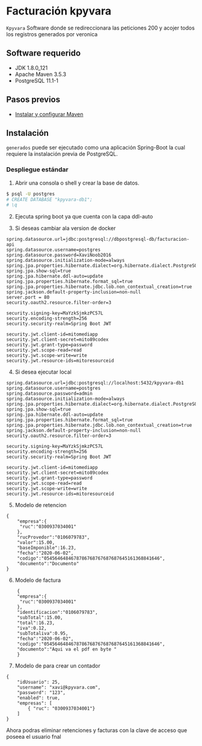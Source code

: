 # Facturación kpyvara
`Kpyvara` Software donde se redireccionara las peticiones 200 y acojer todos los registros generados por veronica 

## Software requerido
- JDK 1.8.0_121
- Apache Maven 3.5.3
- PostgreSQL 11.1-1

## Pasos previos
- [Instalar y configurar Maven](https://www.mkyong.com/maven/how-to-install-maven-in-windows/)
## Instalación
`generados` puede ser ejecutado como una aplicación Spring-Boot la cual requiere la instalación previa de PostgreSQL.

### Despliegue estándar

1. Abrir una consola o shell y crear la base de datos.
```bash
$ psql -U postgres
# CREATE DATABASE "kpyvara-db1";
# \q
```
2. Ejecuta spring boot ya que cuenta con la capa ddl-auto

3. Si deseas cambiar ala version de docker 

```
spring.datasource.url=jdbc:postgresql://dbpostgresql-db/facturacion-api
spring.datasource.username=postgres
spring.datasource.password=XaviNoob2016
spring.datasource.initialization-mode=always
spring.jpa.properties.hibernate.dialect=org.hibernate.dialect.PostgreSQLDialect
spring.jpa.show-sql=true 
spring.jpa.hibernate.ddl-auto=update
spring.jpa.properties.hibernate.format_sql=true
spring.jpa.properties.hibernate.jdbc.lob.non_contextual_creation=true
spring.jackson.default-property-inclusion=non-null
server.port = 80
security.oauth2.resource.filter-order=3

security.signing-key=MaYzkSjmkzPC57L
security.encoding-strength=256
security.security-realm=Spring Boot JWT

security.jwt.client-id=mitomediapp
security.jwt.client-secret=mito89codex
security.jwt.grant-type=password
security.jwt.scope-read=read
security.jwt.scope-write=write
security.jwt.resource-ids=mitoresourceid
```
 

4. Si desea ejecutar local 

```
spring.datasource.url=jdbc:postgresql://localhost:5432/kpyvara-db1
spring.datasource.username=postgres
spring.datasource.password=admin
spring.datasource.initialization-mode=always
spring.jpa.properties.hibernate.dialect=org.hibernate.dialect.PostgreSQLDialect
spring.jpa.show-sql=true 
spring.jpa.hibernate.ddl-auto=update
spring.jpa.properties.hibernate.format_sql=true
spring.jpa.properties.hibernate.jdbc.lob.non_contextual_creation=true
spring.jackson.default-property-inclusion=non-null
security.oauth2.resource.filter-order=3

security.signing-key=MaYzkSjmkzPC57L
security.encoding-strength=256
security.security-realm=Spring Boot JWT

security.jwt.client-id=mitomediapp
security.jwt.client-secret=mito89codex
security.jwt.grant-type=password
security.jwt.scope-read=read
security.jwt.scope-write=write
security.jwt.resource-ids=mitoresourceid
```
5. Modelo de retencion 

```
{
	"empresa":{
	 "ruc":"0300937034001"	
	},
	"rucProvedor":"0106079783",
	"valor":15.00,
	"baseImponible":16.23,
	"fecha":"2020-06-02",
	"codigo":"0545646484678786768767687687645161368841646",
	"documento":"Documento"
}
```
6. Modelo de factura

```
	{
	"empresa":{
	 "ruc":"0300937034001"	
	},
	"identificacion":"0106079783",
	"subTotal":15.00,
	"total":16.23,
	"iva":0.12,
	"subTotaliva":0.95,
	"fecha":"2020-06-02",
	"codigo":"0545646484678786768767687687645161368841646",
	"documento":"Aqui va el pdf en byte "
	}
```

7. Modelo de para crear un contador
```
{
    "idUsuario": 25,
    "username": "xavi@kpyvara.com",
    "password": "123",
    "enabled": true,
    "empresas": [
        { "ruc": "0300937034001"}
    ]
}
```
Ahora podras eliminar retenciones y facturas con  la clave de acceso que poseea el usuario fnal	
